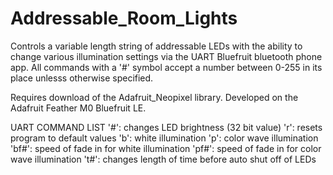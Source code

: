 # Addressable_Room_Lights

Controls a variable length string of addressable LEDs with the ability to change various illumination settings via the UART Bluefruit bluetooth phone app. All commands with a '#' symbol accept a number between 0-255 in its place unlesss otherwise specified. 

Requires download of the Adafruit_Neopixel library.
Developed on the Adafruit Feather M0 Bluefruit LE.

UART COMMAND LIST
'#':    changes LED brightness (32 bit value)
'r':    resets program to default values
'b':    white illumination
'p':    color wave illumination
'bf#':  speed of fade in for white illumination
'pf#':  speed of fade in for color wave illumination
't#':   changes length of time before auto shut off of LEDs

